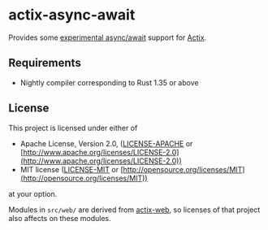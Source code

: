 actix-async-await
=================

Provides some [experimental async/await][1] support for [Actix][].

[1]: https://areweasyncyet.rs/
[Actix]: https://actix.rs/

Requirements
------------

 - Nightly compiler corresponding to Rust 1.35 or above

License
-------

This project is licensed under either of

* Apache License, Version 2.0, ([LICENSE-APACHE](LICENSE-APACHE) or [http://www.apache.org/licenses/LICENSE-2.0](http://www.apache.org/licenses/LICENSE-2.0))
* MIT license ([LICENSE-MIT](LICENSE-MIT) or [http://opensource.org/licenses/MIT](http://opensource.org/licenses/MIT))

at your option.

Modules in `src/web/` are derived from [actix-web][], so licenses of that project also affects on these modules.

[actix-web]: https://github.com/actix/actix-web

